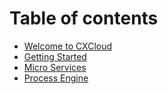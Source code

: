 # Table of contents

* [Welcome to CXCloud](README.md)
* [Getting Started](getting-started.md)
* [Micro Services](micro-services.md)
* [Process Engine](process-engine.md)

